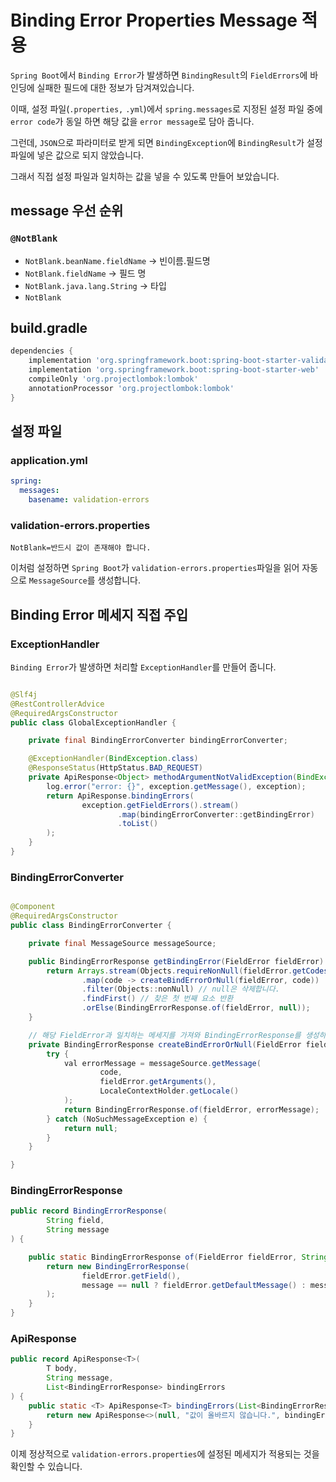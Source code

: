 # Binding Error Properties Message 적용

`Spring Boot`에서 `Binding Error`가 발생하면 `BindingResult`의 `FieldErrors`에 바인딩에 실패한 필드에 대한 정보가 담겨져있습니다.

이때, 설정 파일(`.properties,` `.yml`)에서 `spring.messages`로 지정된 설정 파일 중에 `error code`가 동일 하면 해당 값을 `error message`로 담아 줍니다.

그런데, `JSON`으로 파라미터로 받게 되면 `BindingException`에 `BindingResult`가 설정 파일에 넣은 값으로 되지 않았습니다.

그래서 직접 설정 파일과 일치하는 값을 넣을 수 있도록 만들어 보았습니다.

## message 우선 순위

### `@NotBlank`

- `NotBlank.beanName.fieldName` -> 빈이름.필드명
- `NotBlank.fieldName` -> 필드 명
- `NotBlank.java.lang.String` -> 타입
- `NotBlank`

## build.gradle

```groovy
dependencies {
    implementation 'org.springframework.boot:spring-boot-starter-validation'
    implementation 'org.springframework.boot:spring-boot-starter-web'
    compileOnly 'org.projectlombok:lombok'
    annotationProcessor 'org.projectlombok:lombok'
}
```

## 설정 파일

### application.yml

```yaml
spring:
  messages:
    basename: validation-errors
```

### validation-errors.properties

```properties
NotBlank=반드시 값이 존재해야 합니다.
```

이처럼 설정하면 `Spring Boot`가 `validation-errors.properties`파일을 읽어 자동으로 `MessageSource`를 생성합니다.

## Binding Error 메세지 직접 주입

### ExceptionHandler

`Binding Error`가 발생하면 처리할 `ExceptionHandler`를 만들어 줍니다.

```java

@Slf4j
@RestControllerAdvice
@RequiredArgsConstructor
public class GlobalExceptionHandler {

    private final BindingErrorConverter bindingErrorConverter;

    @ExceptionHandler(BindException.class)
    @ResponseStatus(HttpStatus.BAD_REQUEST)
    private ApiResponse<Object> methodArgumentNotValidException(BindException exception) {
        log.error("error: {}", exception.getMessage(), exception);
        return ApiResponse.bindingErrors(
                exception.getFieldErrors().stream()
                        .map(bindingErrorConverter::getBindingError)
                        .toList()
        );
    }
}
```

### BindingErrorConverter

```java

@Component
@RequiredArgsConstructor
public class BindingErrorConverter {

    private final MessageSource messageSource;

    public BindingErrorResponse getBindingError(FieldError fieldError) {
        return Arrays.stream(Objects.requireNonNull(fieldError.getCodes()))
                .map(code -> createBindErrorOrNull(fieldError, code))
                .filter(Objects::nonNull) // null은 삭제합니다.
                .findFirst() // 찾은 첫 번째 요소 반환
                .orElse(BindingErrorResponse.of(fieldError, null));
    }

    // 해당 FieldError과 일치하는 메세지를 가져와 BindingErrorResponse를 생성하여 return 합니다.
    private BindingErrorResponse createBindErrorOrNull(FieldError fieldError, String code) {
        try {
            val errorMessage = messageSource.getMessage(
                    code,
                    fieldError.getArguments(),
                    LocaleContextHolder.getLocale()
            );
            return BindingErrorResponse.of(fieldError, errorMessage);
        } catch (NoSuchMessageException e) {
            return null;
        }
    }

}
```

### BindingErrorResponse

```java
public record BindingErrorResponse(
        String field,
        String message
) {

    public static BindingErrorResponse of(FieldError fieldError, String message) {
        return new BindingErrorResponse(
                fieldError.getField(),
                message == null ? fieldError.getDefaultMessage() : message
        );
    }
}
```

### ApiResponse

```java
public record ApiResponse<T>(
        T body,
        String message,
        List<BindingErrorResponse> bindingErrors
) {
    public static <T> ApiResponse<T> bindingErrors(List<BindingErrorResponse> bindingErrors) {
        return new ApiResponse<>(null, "값이 올바르지 않습니다.", bindingErrors);
    }
}
```

이제 정상적으로 `validation-errors.properties`에 설정된 메세지가 적용되는 것을 확인할 수 있습니다.